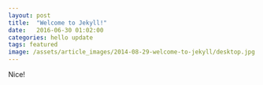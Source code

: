 ```yaml
---
layout: post
title:  "Welcome to Jekyll!"
date:   2016-06-30 01:02:00
categories: hello update
tags: featured
image: /assets/article_images/2014-08-29-welcome-to-jekyll/desktop.jpg
---
```

Nice!
